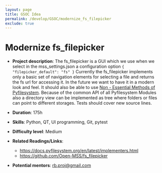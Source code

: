 ```yaml
---
layout: page
title: GSOC Idea
permalink: /develop/GSOC/modernize_fs_filepicker
exclude: true
---
```



# Modernize fs_filepicker

- **Project description**:
   The fs_filepicker is a GUI which we use when we select in the mss_settings.json a configuration option `{ "filepicker_default": "fs" }`
   Currently the fs_filepicker implements only a basic set of navigation elements for selecting a file and returns the fs url for accessing it.
   In the future we want to have it in a modern look and feel. 
   It should also be able to use [Non - Essential Methods of Pyfilesystem](https://docs.pyfilesystem.org/en/latest/implementers.html#non-essential-methods).
   Because of the common API of all Pyfilesystem Modules also a directory view can be implemented as tree where folders or files can point to different storages. Tests should cover new source lines.

- **Duration**: 175h
- **Skills**: Python, QT, UI programming, Git, pytest
- **Difficulty level**: Medium
- **Related Readings/Links**:
    -   https://docs.pyfilesystem.org/en/latest/implementers.html 
    -   https://github.com/Open-MSS/fs_filepicker
 
- **Potential mentors**:
    rb.proj@gmail.com